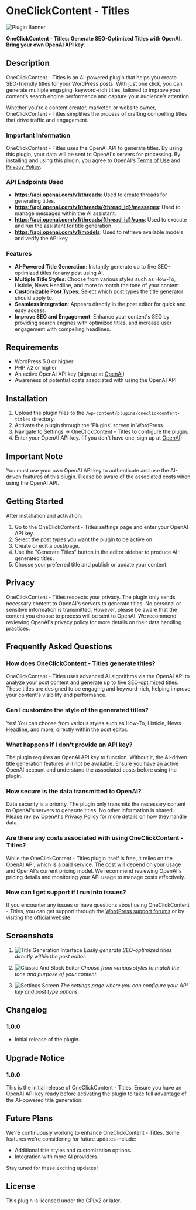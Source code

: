 # OneClickContent - Titles

![Plugin Banner](assets/banner-772x250.png)

**OneClickContent - Titles: Generate SEO-Optimized Titles with OpenAI. Bring your own OpenAI API key.**

## Description

OneClickContent - Titles is an AI-powered plugin that helps you create SEO-friendly titles for your WordPress posts. With just one click, you can generate multiple engaging, keyword-rich titles, tailored to improve your content’s search engine performance and capture your audience’s attention.

Whether you're a content creator, marketer, or website owner, OneClickContent - Titles simplifies the process of crafting compelling titles that drive traffic and engagement.

### Important Information

OneClickContent - Titles uses the OpenAI API to generate titles. By using this plugin, your data will be sent to OpenAI's servers for processing. By installing and using this plugin, you agree to OpenAI's [Terms of Use](https://openai.com/terms) and [Privacy Policy](https://openai.com/privacy).

### API Endpoints Used
- **https://api.openai.com/v1/threads**: Used to create threads for generating titles.
- **https://api.openai.com/v1/threads/{thread_id}/messages**: Used to manage messages within the AI assistant.
- **https://api.openai.com/v1/threads/{thread_id}/runs**: Used to execute and run the assistant for title generation.
- **https://api.openai.com/v1/models**: Used to retrieve available models and verify the API key.

### Features

- **AI-Powered Title Generation**: Instantly generate up to five SEO-optimized titles for any post using AI.
- **Multiple Title Styles**: Choose from various styles such as How-To, Listicle, News Headline, and more to match the tone of your content.
- **Customizable Post Types**: Select which post types the title generator should apply to.
- **Seamless Integration**: Appears directly in the post editor for quick and easy access.
- **Improve SEO and Engagement**: Enhance your content's SEO by providing search engines with optimized titles, and increase user engagement with compelling headlines.

## Requirements

- WordPress 5.0 or higher
- PHP 7.2 or higher
- An active OpenAI API key (sign up at [OpenAI](https://openai.com/))
- Awareness of potential costs associated with using the OpenAI API

## Installation

1. Upload the plugin files to the `/wp-content/plugins/oneclickcontent-titles` directory.
2. Activate the plugin through the 'Plugins' screen in WordPress.
3. Navigate to Settings -> OneClickContent - Titles to configure the plugin.
4. Enter your OpenAI API key. (If you don't have one, sign up at [OpenAI](https://openai.com/))

## Important Note

You must use your own OpenAI API key to authenticate and use the AI-driven features of this plugin. Please be aware of the associated costs when using the OpenAI API.

## Getting Started

After installation and activation:
1. Go to the OneClickContent - Titles settings page and enter your OpenAI API key.
2. Select the post types you want the plugin to be active on.
3. Create or edit a post/page.
4. Use the "Generate Titles" button in the editor sidebar to produce AI-generated titles.
5. Choose your preferred title and publish or update your content.

## Privacy

OneClickContent - Titles respects your privacy. The plugin only sends necessary content to OpenAI's servers to generate titles. No personal or sensitive information is transmitted. However, please be aware that the content you choose to process will be sent to OpenAI. We recommend reviewing OpenAI's privacy policy for more details on their data handling practices.

## Frequently Asked Questions

### How does OneClickContent - Titles generate titles?

OneClickContent - Titles uses advanced AI algorithms via the OpenAI API to analyze your post content and generate up to five SEO-optimized titles. These titles are designed to be engaging and keyword-rich, helping improve your content's visibility and performance.

### Can I customize the style of the generated titles?

Yes! You can choose from various styles such as How-To, Listicle, News Headline, and more, directly within the post editor.

### What happens if I don't provide an API key?

The plugin requires an OpenAI API key to function. Without it, the AI-driven title generation features will not be available. Ensure you have an active OpenAI account and understand the associated costs before using the plugin.

### How secure is the data transmitted to OpenAI?

Data security is a priority. The plugin only transmits the necessary content to OpenAI's servers to generate titles. No other information is shared. Please review OpenAI's [Privacy Policy](https://openai.com/privacy) for more details on how they handle data.

### Are there any costs associated with using OneClickContent - Titles?

While the OneClickContent - Titles plugin itself is free, it relies on the OpenAI API, which is a paid service. The cost will depend on your usage and OpenAI's current pricing model. We recommend reviewing OpenAI's pricing details and monitoring your API usage to manage costs effectively.

### How can I get support if I run into issues?

If you encounter any issues or have questions about using OneClickContent - Titles, you can get support through the [WordPress support forums](https://wordpress.org/support/plugin/oneclickcontent-titles) or by visiting the [official website](https://github.com/jwilson529/occ-titles).

## Screenshots

1. ![Title Generation Interface](assets/OneClickContentTitles-Block.png)
   *Easily generate SEO-optimized titles directly within the post editor.*

2. ![Classic And Block Editor](assets/OneClickContentTitles.png)
   *Choose from various styles to match the tone and purpose of your content.*

3. ![Settings Screen](assets/OneClickContentTitles-Settings.png)
   *The settings page where you can configure your API key and post type options.*

## Changelog

### 1.0.0
* Initial release of the plugin.

## Upgrade Notice

### 1.0.0
This is the initial release of OneClickContent - Titles. Ensure you have an OpenAI API key ready before activating the plugin to take full advantage of the AI-powered title generation.

## Future Plans

We're continuously working to enhance OneClickContent - Titles. Some features we're considering for future updates include:
- Additional title styles and customization options.
- Integration with more AI providers.

Stay tuned for these exciting updates!

## License

This plugin is licensed under the GPLv2 or later.
